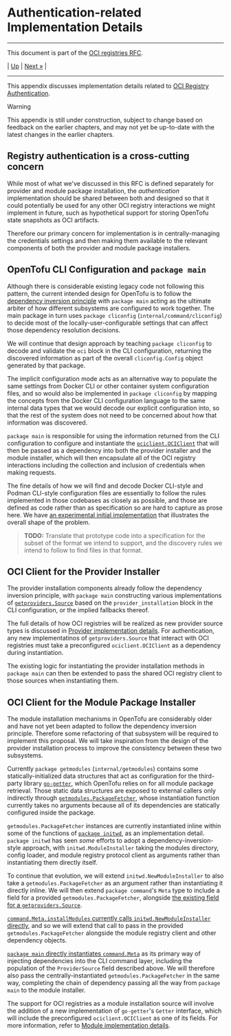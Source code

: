 # Authentication-related Implementation Details

---

This document is part of the [OCI registries RFC](../20241206-oci-registries.md).

| [Up](../20241206-oci-registries.md) | [Next »](10-provider-implementation-details.md) |

---

This appendix discusses implementation details related to [OCI Registry Authentication](7-authentication.md).

> [!WARNING]
> This appendix is still under construction, subject to change based on feedback on the earlier chapters, and may not yet be up-to-date with the latest changes in the earlier chapters.

## Registry authentication is a cross-cutting concern

While most of what we've discussed in this RFC is defined separately for provider and module package installation, the _authentication_ implementation should be shared between both and designed so that it could potentially be used for any other OCI registry interactions we might implement in future, such as hypothetical support for storing OpenTofu state snapshots as OCI artifacts.

Therefore our primary concern for implementation is in centrally-managing the credentials settings and then making them available to the relevant components of both the provider and module package installers.

## OpenTofu CLI Configuration and `package main`

Although there is considerable existing legacy code not following this pattern, the current intended design for OpenTofu is to follow the [dependency inversion principle](https://en.wikipedia.org/wiki/Dependency_inversion_principle) with `package main` acting as the ultimate arbiter of how different subsystems are configured to work together. The main package in turn uses `package cliconfig` (`internal/command/cliconfig`) to decide most of the locally-user-configurable settings that can affect those dependency resolution decisions.

We will continue that design approach by teaching `package cliconfig` to decode and validate the `oci` block in the CLI configuration, returning the discovered information as part of the overall `cliconfig.Config` object generated by that package.

The implicit configuration mode acts as an alternative way to populate the same settings from Docker CLI or other container system configuration files, and so would also be implemented in `package cliconfig` by mapping the concepts from the Docker CLI configuration language to the same internal data types that we would decode our explicit configuration into, so that the rest of the system does not need to be concerned about how that information was discovered.

`package main` is responsible for using the information returned from the CLI configuration to configure and instantiate the [`ociclient.OCIClient`](https://pkg.go.dev/github.com/opentofu/libregistry@v0.0.0-20241121135917-6f06a9a60bb5/registryprotocols/ociclient#OCIClient) that will then be passed as a dependency into both the provider installer and the module installer, which will then encapsulate all of the OCI registry interactions including the collection and inclusion of credentials when making requests.

The fine details of how we will find and decode Docker CLI-style and Podman CLI-style configuration files are essentially to follow the rules implemented in those codebases as closely as possible, and those are defined as code rather than as specification so are hard to capture as prose here. We have [an experimental initial implementation](https://github.com/opentofu/opentofu/blob/f4c82859864d2ee3397e2f26875cfa73c796c28b/internal/command/cliconfig/oci_registry.go#L137) that illustrates the overall shape of the problem.

> **TODO:** Translate that prototype code into a specification for the subset of the format we intend to support, and the discovery rules we intend to follow to find files in that format.

## OCI Client for the Provider Installer

The provider installation components already follow the dependency inversion principle, with `package main` constructing various implementations of [`getproviders.Source`](https://pkg.go.dev/github.com/opentofu/opentofu/internal/getproviders#Source) based on the `provider_installation` block in the CLI configuration, or the implied fallbacks thereof.

The full details of how OCI registries will be realized as new provider source types is discussed in [Provider implementation details](10-provider-implementation-details.md). For authentication, any new implementatinos of `getproviders.Source` that interact with OCI registries must take a preconfigured `ociclient.OCIClient` as a dependency during instantiation.

The existing logic for instantiating the provider installation methods in `package main` can then be extended to pass the shared OCI registry client to those sources when instantiating them.

## OCI Client for the Module Package Installer

The module installation mechanisms in OpenTofu are considerably older and have not yet been adapted to follow the dependency inversion principle. Therefore some refactoring of that subsystem will be required to implement this proposal. We will take inspiration from the design of the provider installation process to improve the consistency between these two subsystems.

Currently `package getmodules` (`internal/getmodules`) contains some statically-initialized data structures that act as configuration for the third-party library [`go-getter`](https://pkg.go.dev/github.com/hashicorp/go-getter), which OpenTofu relies on for all module package retrieval. Those static data structures are exposed to external callers only indirectly through [`getmodules.PackageFetcher`](https://pkg.go.dev/github.com/opentofu/opentofu/internal/getmodules#PackageFetcher), whose instantiation function currently takes no arguments because all of its dependencies are statically configured inside the package.

`getmodules.PackageFetcher` instances are currently instantiated inline within some of the functions of [`package initwd`](https://pkg.go.dev/github.com/opentofu/opentofu/internal/initwd), as an implementation detail. `package initwd` has seen _some_ efforts to adopt a dependency-inversion-style approach, with `initwd.ModuleInstaller` taking the modules directory, config loader, and module registry protocol client as arguments rather than instantiating them directly itself.

To continue that evolution, we will extend `initwd.NewModuleInstaller` to also take a `getmodules.PackageFetcher` as an argument rather than instantiating it directly inline. We will then extend `package command`'s `Meta` type to include a field for a provided `getmodules.PackageFetcher`, alongside [the existing field for a `getproviders.Source`](https://github.com/opentofu/opentofu/blob/ffa43acfcdc4431f139967198faa2dd20a2752ea/internal/command/meta.go#L127-L130).

[`command.Meta.installModules` currently calls `initwd.NewModuleInstaller` directly](https://github.com/opentofu/opentofu/blob/ffa43acfcdc4431f139967198faa2dd20a2752ea/internal/command/meta_config.go#L294), and so we will extend that call to pass in the provided `getmodules.PackageFetcher` alongside the module registry client and other dependency objects.

[`package main` directly instantiates `command.Meta`](https://github.com/opentofu/opentofu/blob/ffa43acfcdc4431f139967198faa2dd20a2752ea/cmd/tofu/commands.go#L89-L115) as its primary way of injecting dependencies into the CLI command layer, including the population of the `ProviderSource` field described above. We will therefore also pass the centrally-instantiated `getmodules.PackageFetcher` in the same way, completing the chain of dependency passing all the way from `package main` to the module installer.

The support for OCI registries as a module installation source will involve the addition of a new implementation of `go-getter`'s `Getter` interface, which will include the preconfigured `ociclient.OCIClient` as one of its fields. For more information, refer to [Module implementation details](11-module-implementation-details.md).
